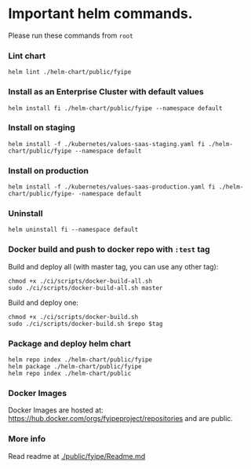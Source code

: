 # Important helm commands.

Please run these commands from `root`

### Lint chart

```
helm lint ./helm-chart/public/fyipe 
```

### Install as an Enterprise Cluster with default values
```
helm install fi ./helm-chart/public/fyipe --namespace default
```

### Install on staging
```
helm install -f ./kubernetes/values-saas-staging.yaml fi ./helm-chart/public/fyipe --namespace default
```

### Install on production
```
helm install -f ./kubernetes/values-saas-production.yaml fi ./helm-chart/public/fyipe- -namespace default 
```

### Uninstall
```
helm uninstall fi --namespace default
```

### Docker build and push to docker repo with `:test` tag

Build and deploy all (with master tag, you can use any other tag): 

```
chmod +x ./ci/scripts/docker-build-all.sh 
sudo ./ci/scripts/docker-build-all.sh master
```

Build and deploy one: 

```
chmod +x ./ci/scripts/docker-build.sh
sudo ./ci/scripts/docker-build.sh $repo $tag
```

### Package and deploy helm chart
```
helm repo index ./helm-chart/public/fyipe
helm package ./helm-chart/public/fyipe
helm repo index ./helm-chart/public
```

### Docker Images
Docker Images are hosted at: https://hub.docker.com/orgs/fyipeproject/repositories and are public.

### More info
Read readme at [./public/fyipe/Readme.md](./public/fyipe/Readme.md)

